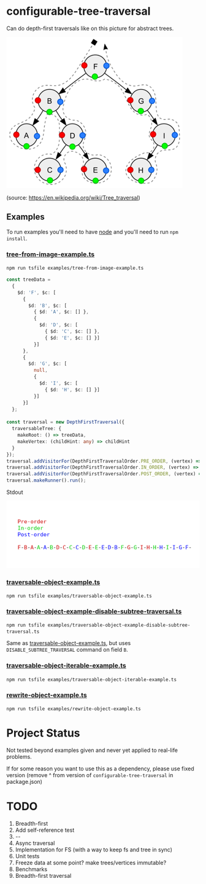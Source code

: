 # configurable-tree-traversal

Can do depth-first traversals like on this picture for abstract trees.

<img src="./Sorted_binary_tree_ALL_RGB.svg.png" width="460" height="393" />

(source: https://en.wikipedia.org/wiki/Tree_traversal)

## Examples

To run examples you'll need to have [node](https://nodejs.org/en/download/) and you'll need to run `npm install`.

### [tree-from-image-example.ts](examples/tree-from-image-example.ts)

`npm run tsfile examples/tree-from-image-example.ts`

```typescript
const treeData =
  {
    $d: 'F', $c: [
      {
        $d: 'B', $c: [
          { $d: 'A', $c: [] },
          {
            $d: 'D', $c: [
              { $d: 'C', $c: [] },
              { $d: 'E', $c: [] }]
          }]
      },
      {
        $d: 'G', $c: [
          null,
          {
            $d: 'I', $c: [
              { $d: 'H', $c: [] }]
          }]
      }]
  };

const traversal = new DepthFirstTraversal({
  traversableTree: {
    makeRoot: () => treeData,
    makeVertex: (childHint: any) => childHint
  }
});
traversal.addVisitorFor(DepthFirstTraversalOrder.PRE_ORDER, (vertex) => reportVisit(DepthFirstTraversalOrder.PRE_ORDER, vertex.getData()));
traversal.addVisitorFor(DepthFirstTraversalOrder.IN_ORDER, (vertex) => reportVisit(DepthFirstTraversalOrder.IN_ORDER, vertex.getData()));
traversal.addVisitorFor(DepthFirstTraversalOrder.POST_ORDER, (vertex) => reportVisit(DepthFirstTraversalOrder.POST_ORDER, vertex.getData()));
traversal.makeRunner().run();
```

Stdout

![Stdout of tree-from-image-example.ts](./tree-from-image-example-result-3.png)

### [traversable-object-example.ts](examples/traversable-object-example.ts)

`npm run tsfile examples/traversable-object-example.ts`

### [traversable-object-example-disable-subtree-traversal.ts](examples/traversable-object-example-disable-subtree-traversal.ts)

`npm run tsfile examples/traversable-object-example-disable-subtree-traversal.ts`

Same as [traversable-object-example.ts](examples/traversable-object-example.ts), but uses `DISABLE_SUBTREE_TRAVERSAL`
command on field `B`.

### [traversable-object-iterable-example.ts](examples/traversable-object-iterable-example.ts)

`npm run tsfile examples/traversable-object-iterable-example.ts`

### [rewrite-object-example.ts](examples/rewrite-object-example.ts)

`npm run tsfile examples/rewrite-object-example.ts`

# Project Status

Not tested beyond examples given and never yet applied to real-life problems.

If for some reason you want to use this as a dependency, please use fixed version (remove ^ from version
of `configurable-tree-traversal` in package.json)

# TODO

1. Breadth-first
2. Add self-reference test
3. --
4. Async traversal
5. Implementation for FS (with a way to keep fs and tree in sync)
6. Unit tests
7. Freeze data at some point? make trees/vertices immutable?
8. Benchmarks
9. Breadth-first traversal
